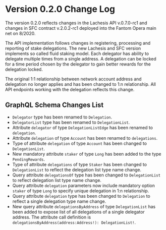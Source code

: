# Version 0.2.0 Change Log
The version 0.2.0 reflects changes in the Lachesis API v.0.7.0-rc1 and changes in SFC contract v.2.0.2-rc1 deployed into the Fantom Opera main net on 8/2020.

The API implementation follows changes in registering, processing and reporting of stake delegations. The new Lachesis and SFC version implements so called fluid staking model. Each delegator has ability to delegate multiple times from a single address. A delegation can be locked for a time period chosen by the delegator to gain better rewards for the delegation locked.

The original 1:1 relationship between network account address and delegation no longer applies and has been changed to 1:n relationship. All API endpoints working with the delegation reflects this change.

## GraphQL Schema Changes List

- `Delegator` type has been renamed to `Delegation`.
- `DelegatorList` type has been renamed to `DelegationList`.
- Attribute `delegator` of type `DelegationListEdge` has been renamed to `delegation`.
- Attribute `delegation` of type `Account` has been renamed to `delegations`.
- Type of attribute `delegation` of type `Account` has been changed to `DelegationList`.
- New mandatory attribute `staker` of type `Long` has been added to the type `PendingRewards`.
- Type of attribute `delegations` of type `Staker` has been changed to `DelegationList` to reflect the delegation list type name change.
- Query attribute `delegationsOf` type has been changed to `DelegationList` to reflect delegation list type name change.
- Query attribute `delegation` parameters now include mandatory option `staker` of type `Long` to specify unique delegation in 1:n relationship.
- Query attribute `delegation` type has been changed to `Delegation` to reflect a single delegation type name change.
- New query attribute `delegationsByAddress` of type `DelegationList` has been added to expose list of all delegations of a single delegator address. The attribute call definition is `delegationsByAddress(address:Address!): DelegationList!`.
